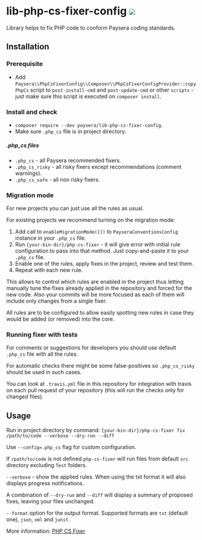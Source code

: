 # lib-php-cs-fixer-config ![](https://travis-ci.org/paysera/lib-php-cs-fixer-config.svg?branch=master)
Library helps to fix PHP code to conform Paysera coding standards.

## Installation

### Prerequisite

* Add `Paysera\\PhpCsFixerConfig\\Composer\\PhpCsFixerConfigProvider::copyPhpCs` script to `post-install-cmd` and `post-update-cmd`
 or other `scripts` - just make sure this script is executed on `composer install`.

### Install and check
* `composer require --dev paysera/lib-php-cs-fixer-config`.
* Make sure `.php_cs` file is in project directory.

##### .php_cs files
* `.php_cs` - all Paysera recommended fixers.
* `.php_cs_risky` - all risky fixers except recommendations (comment warnings).
* `.php_cs_safe` - all non risky fixers.

### Migration mode

For new projects you can just use all the rules as usual.

For existing projects we recommend turning on the migration mode:
1. Add call to `enableMigrationMode([])` to `PayseraConventionsConfig` instance in your `.php_cs` file.
2. Run `{your-bin-dir}/php-cs-fixer` - it will give error with initial rule configuration to pass into that method.
Just copy-and-paste it to your `.php_cs` file.
3. Enable one of the rules, apply fixes in the project, review and test them.
4. Repeat with each new rule.

This allows to control which rules are enabled in the project thus letting manually tune the fixes already applied
in the repository and forced for the new code. Also your commits will be more focused as each of them will include only
changes from a single fixer.

All rules are to be configured to allow easily spotting new rules in case they would be added (or removed) into the core.

### Running fixer with tests

For comments or suggestions for developers you should use default `.php_cs` file with all the rules.

For automatic checks there might be some false-positives so `.php_cs_risky` should be used in such cases.

You can look at `.travis.yml` file in this repository for integration with travis on each pull request of your repository
(this will run the checks only for changed files).

## Usage

Run in project directory by command: `{your-bin-dir}/php-cs-fixer fix /path/to/code --verbose --dry-run --diff`

Use `--config=.php_cs` flag for custom configuration.

If `/path/to/code` is not defined `php-cs-fixer` will run files from default `src` directory excluding `Test` folders.

`--verbose` - show the applied rules. When using the txt format it will also displays progress notifications.

A combination of `--dry-run` and `--diff` will display a summary of proposed fixes, leaving your files unchanged.

`--format` option for the output format. Supported formats are `txt` (default one), `json`, `xml` and `junit`.

More information: [PHP CS Fixer](https://github.com/FriendsOfPHP/PHP-CS-Fixer)
